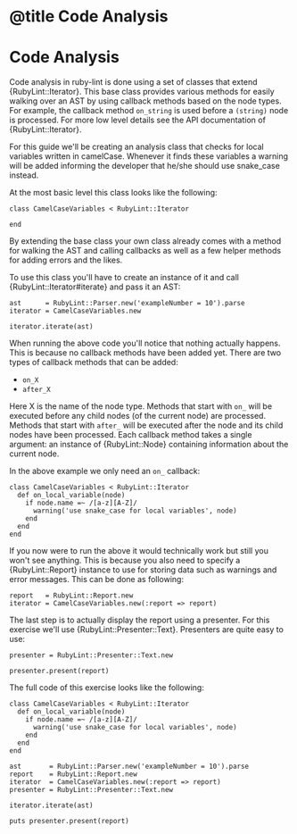 # @title Code Analysis
# Code Analysis

Code analysis in ruby-lint is done using a set of classes that extend
{RubyLint::Iterator}. This base class provides various methods for easily
walking over an AST by using callback methods based on the node types. For
example, the callback method `on_string` is used before a `(string)` node is
processed. For more low level details see the API documentation of
{RubyLint::Iterator}.

For this guide we'll be creating an analysis class that checks for local
variables written in camelCase. Whenever it finds these variables a warning
will be added informing the developer that he/she should use snake\_case
instead.

At the most basic level this class looks like the following:

    class CamelCaseVariables < RubyLint::Iterator

    end

By extending the base class your own class already comes with a method for
walking the AST and calling callbacks as well as a few helper methods for
adding errors and the likes.

To use this class you'll have to create an instance of it and call
{RubyLint::Iterator#iterate} and pass it an AST:

    ast      = RubyLint::Parser.new('exampleNumber = 10').parse
    iterator = CamelCaseVariables.new

    iterator.iterate(ast)

When running the above code you'll notice that nothing actually happens. This
is because no callback methods have been added yet. There are two types of
callback methods that can be added:

* `on_X`
* `after_X`

Here X is the name of the node type. Methods that start with `on_` will be
executed before any child nodes (of the current node) are processed.  Methods
that start with `after_` will be executed after the node and its child nodes
have been processed. Each callback method takes a single argument: an instance
of {RubyLint::Node} containing information about the current node.

In the above example we only need an `on_` callback:

    class CamelCaseVariables < RubyLint::Iterator
      def on_local_variable(node)
        if node.name =~ /[a-z][A-Z]/
          warning('use snake_case for local variables', node)
        end
      end
    end

If you now were to run the above it would technically work but still you won't
see anything. This is because you also need to specify a {RubyLint::Report}
instance to use for storing data such as warnings and error messages. This can
be done as following:

    report   = RubyLint::Report.new
    iterator = CamelCaseVariables.new(:report => report)

The last step is to actually display the report using a presenter. For this
exercise we'll use {RubyLint::Presenter::Text}. Presenters are quite easy to
use:

    presenter = RubyLint::Presenter::Text.new

    presenter.present(report)

The full code of this exercise looks like the following:

    class CamelCaseVariables < RubyLint::Iterator
      def on_local_variable(node)
        if node.name =~ /[a-z][A-Z]/
          warning('use snake_case for local variables', node)
        end
      end
    end

    ast       = RubyLint::Parser.new('exampleNumber = 10').parse
    report    = RubyLint::Report.new
    iterator  = CamelCaseVariables.new(:report => report)
    presenter = RubyLint::Presenter::Text.new

    iterator.iterate(ast)

    puts presenter.present(report)
